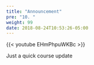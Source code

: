 ```yaml
---
title: "Announcement"
pre: "10. "
weight: 99
date: 2018-08-24T10:53:26-05:00
---
```


{{< youtube EHmPhpuWKBc >}}


Just a quick course update
